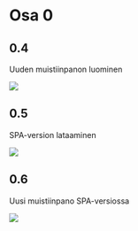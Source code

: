 # Osa 0

## 0.4

Uuden muistiinpanon luominen

<img src="https://github.com/riiraty/fullstack-hy2020/osa0/pics/FS_0.4.png">

## 0.5

SPA-version lataaminen

<img src="https://github.com/riiraty/fullstack-hy2020/osa0/pics/FS_0.5.png">

## 0.6

Uusi muistiinpano SPA-versiossa

<img src="https://github.com/riiraty/fullstack-hy2020/osa0/pics/FS_0.6.png">

